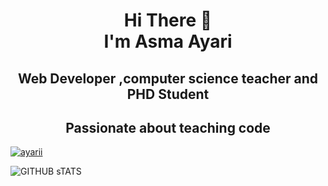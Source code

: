 <h1 align="center">
Hi There 👋 <br> 
I'm Asma Ayari</h1> 
<h2 align="center">Web Developer ,computer science teacher and PHD Student
</h2>
<h2 align="center">Passionate about teaching code</h2>
<p align="left"> <a href="https://github.com/ryo-ma/github-profile-trophy"><img src="https://github-profile-trophy.vercel.app/?username=ayarii" alt="ayarii" /></a> </p>

<img title="GITHUB sTATS" text-align="center"  src="https://github-readme-stats.vercel.app/api?username=ayarii&theme=dark&hide=issues&count_private=true&icon_color=871486&title_color=000000&bg_color=ffffff&show_icons=true)"/>

